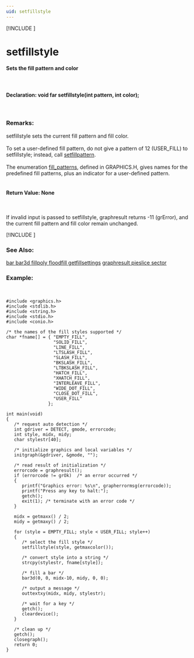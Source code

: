 ```yaml
---
uid: setfillstyle
---
```

[!INCLUDE [](graphics_header.md)]
# setfillstyle

#### Sets the fill pattern and color

<br>

#### Declaration:  void far setfillstyle(int pattern, int color);

<br>

### Remarks:
setfillstyle sets the current fill pattern and fill color.<br><br>
To set a user-defined fill pattern, do not give a pattern of 12 (USER_FILL) to setfillstyle; instead, call [setfillpattern](setfillpattern.md).<br><br>
The enumeration [fill_patterns](fill_patterns.md), defined in GRAPHICS.H, gives names for the predefined fill patterns, plus an indicator for a user-defined pattern.<br><br>

#### Return Value:  None

<br>

If invalid input is passed to setfillstyle, graphresult returns -11 (grError), and the current fill pattern and fill color remain unchanged.

[!INCLUDE [](portability.md)]

### See Also:
<div class="data"><a href="bar.md">  bar            </a> <a href="bar3d.md">  bar3d          </a> <a href="fillpoly.md">  fillpoly       </a> <a href="floodfill.md">  floodfill      </a>
<a href="getfillsettings.md">  getfillsettings</a> <a href="graphresult.md">  graphresult    </a> <a href="pieslice.md">  pieslice       </a> <a href="sector.md">  sector         </a>
<br></div>

### Example:

<br>

```
#include <graphics.h>
#include <stdlib.h>
#include <string.h>
#include <stdio.h>
#include <conio.h>

/* the names of the fill styles supported */
char *fname[] = { "EMPTY_FILL",
                  "SOLID_FILL",
                  "LINE_FILL",
                  "LTSLASH_FILL",
                  "SLASH_FILL",
                  "BKSLASH_FILL",
                  "LTBKSLASH_FILL",
                  "HATCH_FILL",
                  "XHATCH_FILL",
                  "INTERLEAVE_FILL",
                  "WIDE_DOT_FILL",
                  "CLOSE_DOT_FILL",
                  "USER_FILL"
                };

int main(void)
{
   /* request auto detection */
   int gdriver = DETECT, gmode, errorcode;
   int style, midx, midy;
   char stylestr[40];

   /* initialize graphics and local variables */
   initgraph(&gdriver, &gmode, "");

   /* read result of initialization */
   errorcode = graphresult();
   if (errorcode != grOk)  /* an error occurred */
   {
      printf("Graphics error: %s\n", grapherrormsg(errorcode));
      printf("Press any key to halt:");
      getch();
      exit(1); /* terminate with an error code */
   }

   midx = getmaxx() / 2;
   midy = getmaxy() / 2;

   for (style = EMPTY_FILL; style < USER_FILL; style++)
   {
      /* select the fill style */
      setfillstyle(style, getmaxcolor());

      /* convert style into a string */
      strcpy(stylestr, fname[style]);

      /* fill a bar */
      bar3d(0, 0, midx-10, midy, 0, 0);

      /* output a message */
      outtextxy(midx, midy, stylestr);

      /* wait for a key */
      getch();
      cleardevice();
   }

   /* clean up */
   getch();
   closegraph();
   return 0;
}
```

<br>
